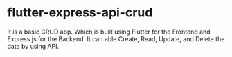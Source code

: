 # flutter-express-api-crud
It is a basic CRUD app. Which is built using Flutter for the  Frontend and Express js for the Backend. It can able Create, Read, Update, and Delete the data by using API.
